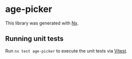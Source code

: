 # age-picker

This library was generated with [Nx](https://nx.dev).

## Running unit tests

Run `nx test age-picker` to execute the unit tests via [Vitest](https://vitest.dev/).
